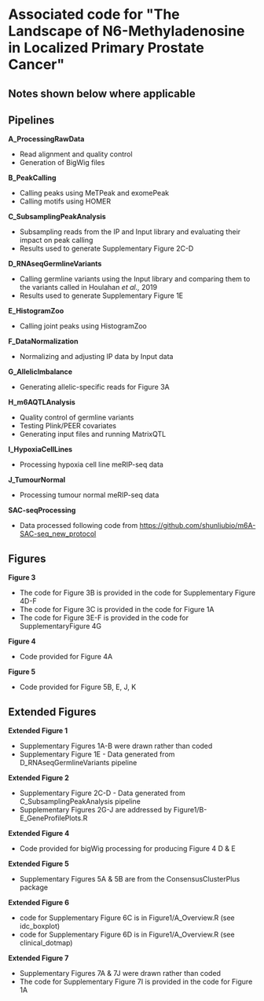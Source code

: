 # Associated code for "The Landscape of N6-Methyladenosine in Localized Primary Prostate Cancer"
## Notes shown below where applicable
## Pipelines

**A_ProcessingRawData**
* Read alignment and quality control
* Generation of BigWig files

**B_PeakCalling**
* Calling peaks using MeTPeak and exomePeak
* Calling motifs using HOMER

**C_SubsamplingPeakAnalysis**
* Subsampling reads from the IP and Input library and evaluating their impact on peak calling
* Results used to generate Supplementary Figure 2C-D

**D_RNAseqGermlineVariants**
* Calling germline variants using the Input library and comparing them to the variants called in Houlahan *et al.,* 2019
* Results used to generate Supplementary Figure 1E

**E_HistogramZoo**
* Calling joint peaks using HistogramZoo

**F_DataNormalization**
* Normalizing and adjusting IP data by Input data

**G_AllelicImbalance**
* Generating allelic-specific reads for Figure 3A

**H_m6AQTLAnalysis**
* Quality control of germline variants
* Testing Plink/PEER covariates
* Generating input files and running MatrixQTL

**I_HypoxiaCellLines**
* Processing hypoxia cell line meRIP-seq data

**J_TumourNormal**
* Processing tumour normal meRIP-seq data

**SAC-seqProcessing**
* Data processed following code from https://github.com/shunliubio/m6A-SAC-seq_new_protocol

## Figures

**Figure 3**
* The code for Figure 3B is provided in the code for Supplementary Figure 4D-F
* The code for Figure 3C is provided in the code for Figure 1A
* The code for Figure 3E-F is provided in the code for SupplementaryFigure 4G

**Figure 4**
* Code provided for Figure 4A

**Figure 5**
* Code provided for Figure 5B, E, J, K

## Extended Figures

**Extended Figure 1**
* Supplementary Figures 1A-B were drawn rather than coded
* Supplementary Figure 1E - Data generated from D_RNAseqGermlineVariants pipeline

**Extended Figure 2**
* Supplementary Figure 2C-D - Data generated from C_SubsamplingPeakAnalysis pipeline
* Supplementary Figures 2G-J are addressed by Figure1/B-E_GeneProfilePlots.R

**Extended Figure 4**
* Code provided for bigWig processing for producing Figure 4 D & E

**Extended Figure 5**
* Supplementary Figures 5A & 5B are from the ConsensusClusterPlus package

**Extended Figure 6**
* code for Supplementary Figure 6C is in Figure1/A_Overview.R (see idc_boxplot)
* code for Supplementary Figure 6D is in Figure1/A_Overview.R (see clinical_dotmap)

**Extended Figure 7**
* Supplementary Figures 7A & 7J were drawn rather than coded
* The code for Supplementary Figure 7I is provided in the code for Figure 1A

